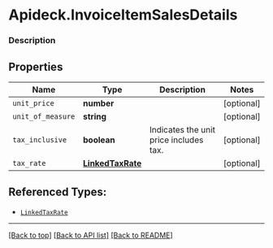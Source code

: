 # Apideck.InvoiceItemSalesDetails

### Description

## Properties
Name | Type | Description | Notes
------------ | ------------- | ------------- | -------------
`unit_price` | **number** |  | [optional] 
`unit_of_measure` | **string** |  | [optional] 
`tax_inclusive` | **boolean** | Indicates the unit price includes tax. | [optional] 
`tax_rate` | [**LinkedTaxRate**](LinkedTaxRate.md) |  | [optional] 





## Referenced Types:



* [`LinkedTaxRate`](LinkedTaxRate.md)

---

[[Back to top]](#) [[Back to API list]](../../../../README.md#documentation-for-api-endpoints) [[Back to README]](../../../../README.md)


